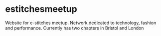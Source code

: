 # estitchesmeetup

Website for e-stitches meetup. Network dedicated to technology, fashion and performance. Currently has two chapters in Bristol and London
